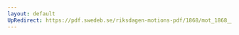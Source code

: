 ```yaml
---
layout: default
UpRedirect: https://pdf.swedeb.se/riksdagen-motions-pdf/1868/mot_1868__ak__00141/mot_1868__ak__00141_002.pdf
---
```

